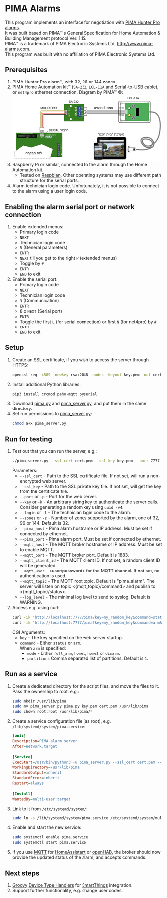 # PIMA Alarms

This program implements an interface for negotiation with [PIMA Hunter Pro alarms](https://www.pima-alarms.com/our-products/hunter-pro-series/).  
It was built based on PIMA&trade;'s General Specification for Home Automation &
Building Management protocol Ver. 1.15.  
PIMA&trade; is a trademark of PIMA Electronic Systems Ltd, http://www.pima-alarms.com.  
This program was built with no affiliation of PIMA Electronic Systems Ltd.

## Prerequisites
1. PIMA Hunter Pro alarm&trade;, with 32, 96 or 144 zones.
1. PIMA Home Automation kit&trade; (`SA-232`, `LCL-11A` and Serial-to-USB cable), or `net4pro` ethernet connection.
   Diagram by PIMA&trade; &copy;:
   ![Diagram by PIMA&trade; &copy;](home_automation_kit.png)
1. Raspberry Pi or similar, connected to the alarm through the Home Automation kit.
   - Tested on [Raspbian](https://www.raspberrypi.org/downloads/raspbian/). Other operating systems
     may use different path structure for the serial ports.
1. Alarm technician login code. Unfortunately, it is not possible to connect to the alarm using a user login code.

## Enabling the alarm serial port or network connection
1. Enable extended menus:
   - Primary login code
   - `NEXT`
   - Technician login code
   - `5` (General parameters)
   - `ENTR`
   - `NEXT` till you get to the right `P` (extended menus)
   - Toggle by `#`
   - `ENTR`
   - `END` to exit
1. Enable the serial port:
   - Primary login code
   - `NEXT`
   - Technician login code
   - `3` (Communication)
   - `ENTR`
   - 8 x `NEXT` (Serial port)
   - `ENTR`
   - Toggle the first `L` (for serial connection) or first `N` (for net4pro) by `#`
   - `ENTR`
   - `END` to exit

## Setup
1. Create an SSL certificate, if you wish to access the server through HTTPS:
   ```bash
   openssl req -x509 -newkey rsa:2048 -nodes -keyout key.pem -out cert.pem -days 365
   ```
1. Install additional Python libraries:
   ```bash
   pip3 install crcmod paho-mqtt pyserial
   ```
1. Download [pima.py](pima.py) and [pima_server.py](pima_server.py), and put them in the same directory.
1. Set run permissions to [pima_server.py](pima_server.py):
   ```bash
   chmod a+x pima_server.py
   ```
## Run for testing
1. Test out that you can run the server, e.g.:
   ```bash
   ./pima_server.py --ssl_cert cert.pem --ssl_key key.pem --port 7777 --key my_random_key --login 000000 --mqtt_host localhost
   ```
   Parameters:
   - `--ssl_cert` - Path to the SSL certificate file. If not set, will run a non-encrypted web server.
   - `--ssl_key` - Path to the SSL private key file. If not set, will get the key from the certificate file.
   - `--port` or `-p` - Port for the web server.
   - `--key` or `-k` - An arbitrary string key to authenticate the server calls.  
     Consider generating a random key using `uuid -v4`.
   - `--login` or `-l` - The technician login code to the alarm.
   - `--zones` or `-z` - Number of zones supported by the alarm, one of 32, 96 or 144. Default is 32.
   - `--pima_host` - Pima alarm hostname or IP address. Must be set if connected by ethernet.
   - `--pima_port` - Pima alarm port. Must be set if connected by ethernet.
   - `--mqtt_host` - The MQTT broker hostname or IP address. Must be set to enable MQTT.
   - `--mqtt_port` - The MQTT broker port. Default is 1883.
   - `--mqtt_client_id` - The MQTT client ID. If not set, a random client ID will be generated.
   - `--mqtt_user` - &lt;user:password&gt; for the MQTT channel. If not set, no authentication is used.
   - `--mqtt_topic` - The MQTT root topic. Default is &quot;pima_alarm&quot;. The server will listen on topic
     &lt;{mqtt_topic}/command&gt; and publish to &lt;{mqtt_topic}/status&gt;.
   - `--log_level` - The minimal log level to send to syslog. Default is WARNING.
1. Access e.g. using curl:
   ```bash
   curl -ik 'http://localhost:7777/pima?key=my_random_key&command=status'
   curl -ik 'http://localhost:7777/pima?key=my_random_key&command=arm&mode=home1&partitions=1'
   ```
   CGI Arguments:
   - `key` - The key specified on the web server startup.
   - `command` - Either `status` or `arm`.  
      When `arm` is specified:
      - `mode` - Either `full_arm`, `home1`, `home2` or `disarm`.
      - `partitions` Comma separated list of partitions. Default is `1`.
## Run as a service
1. Create a dedicated directory for the script files, and move the files to it.
   Pass the ownership to root. e.g.:
   ```bash
   sudo mkdir /usr/lib/pima
   sudo mv pima_server.py pima.py key.pem cert.pem /usr/lib/pima
   sudo chown root:root /usr/lib/pima/*
   ```
1. Create a service configuration file (as root), e.g. `/lib/systemd/system/pima.service`:
   ```INI
   [Unit]
   Description=PIMA alarm server
   After=network.target

   [Service]
   ExecStart=/usr/bin/python3 -u pima_server.py --ssl_cert cert.pem --ssl_key key.pem --port 7777 --key my_random_key --login 000000 --mqtt_host localhost
   WorkingDirectory=/usr/lib/pima
   StandardOutput=inherit
   StandardError=inherit
   Restart=always

   [Install]
   WantedBy=multi-user.target
   ```
1. Link to it from `/etc/systemd/system/`:
   ```bash
   sudo ln -s /lib/systemd/system/pima.service /etc/systemd/system/multi-user.target.wants/pima.service
   ```
1. Enable and start the new service:
   ```bash
   sudo systemctl enable pima.service
   sudo systemctl start pima.service
   ```
1. If you use [MQTT](http://en.wikipedia.org/wiki/Mqtt) for [HomeAssistant](https://www.home-assistant.io/) or
   [openHAB](https://www.openhab.org/), the broker should now provide the updated status of the alarm, and accepts commands.
## Next steps
1. [Groovy](http://groovy-lang.org/) [Device Type Handlers](https://docs.smartthings.com/en/latest/device-type-developers-guide/) for [SmartThings](https://www.smartthings.com/) integration.
1. Support further functionality, e.g. change user codes.
